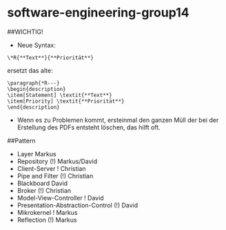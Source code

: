 # software-engineering-group14
##WICHTIG!
- Neue Syntax: 

`\*R{**Text**}{**Priorität**}`
    
ersetzt das alte:

    \paragraph{*R---}
    \begin{description}
    \item[Statement] \textit{**Text**}
    \item[Priority] \textit{**Priorität**}
    \end{description}

- Wenn es zu Problemen kommt, ersteinmal den ganzen Müll der bei der Erstellung des PDFs entsteht löschen, das hilft oft.

##Pattern
- Layer						Markus
- Repository				(!)	Markus/David
- Client-Server				!	Christian
- Pipe and Filter			(!)	Christian
- Blackboard					David
- Broker				(!)	Christian
- Model-View-Controller			!	David
- Presentation-Abstraction-Control	(!)	David
- Mikrokernel				!	Markus
- Reflection				(!)	Markus

